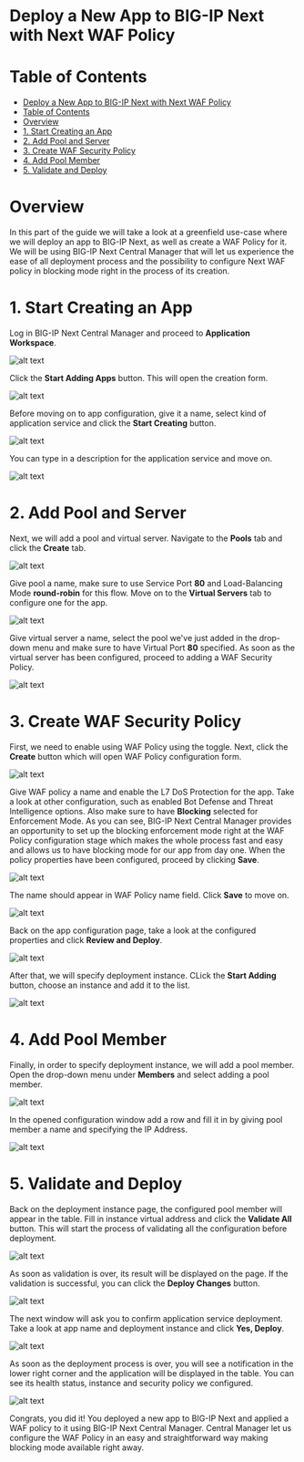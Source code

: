 # Deploy a New App to BIG-IP Next with Next WAF Policy

# Table of Contents

- [Deploy a New App to BIG-IP Next with Next WAF Policy](#deploy-a-new-app-to-big-ip-next-with-next-waf-policy)
- [Table of Contents](#table-of-contents)
- [Overview](#overview)
- [1. Start Creating an App](#1-start-creating-an-app)
- [2. Add Pool and Server](#2-add-pool-and-server)
- [3. Create WAF Security Policy](#3-create-waf-security-policy)
- [4. Add Pool Member](#4-add-pool-member)
- [5. Validate and Deploy](#5-validate-and-deploy)

# Overview

In this part of the guide we will take a look at a greenfield use-case where we will deploy an app to BIG-IP Next, as well as create a WAF Policy for it. We will be using BIG-IP Next Central Manager that will let us experience the ease of all deployment process and the possibility to configure Next WAF policy in blocking mode right in the process of its creation.

# 1. Start Creating an App

Log in BIG-IP Next Central Manager and proceed to **Application Workspace**.

![alt text](./assets/cm-navigate.png)

Click the **Start Adding Apps** button. This will open the creation form.

![alt text](./assets/start-adding-app.png)

Before moving on to app configuration, give it a name, select kind of application service and click the **Start Creating** button.

![alt text](./assets/app-form.png)

You can type in a description for the application service and move on.

![alt text](./assets/app-description.png)

# 2. Add Pool and Server

<!-- link - pool for big-ip next -->

Next, we will add a pool and virtual server. Navigate to the **Pools** tab and click the **Create** tab.

![alt text](./assets/pool-create.png)

Give pool a name, make sure to use Service Port **80** and Load-Balancing Mode **round-robin** for this flow. Move on to the **Virtual Servers** tab to configure one for the app.

![alt text](./assets/pool-name.png)

Give virtual server a name, select the pool we've just added in the drop-down menu and make sure to have Virtual Port **80** specified. As soon as the virtual server has been configured, proceed to adding a WAF Security Policy.

![alt text](./assets/create-security-policy.png)

# 3. Create WAF Security Policy

First, we need to enable using WAF Policy using the toggle. Next, click the **Create** button which will open WAF Policy configuration form.

![alt text](./assets/waf-policy.png)

Give WAF policy a name and enable the L7 DoS Protection for the app. Take a look at other configuration, such as enabled Bot Defense and Threat Intelligence options. Also make sure to have **Blocking** selected for Enforcement Mode. As you can see, BIG-IP Next Central Manager provides an opportunity to set up the blocking enforcement mode right at the WAF Policy configuration stage which makes the whole process fast and easy and allows us to have blocking mode for our app from day one. When the policy properties have been configured, proceed by clicking **Save**.

![alt text](./assets/waf-config.png)

The name should appear in WAF Policy name field. Click **Save** to move on.

![alt text](./assets/save-policy.png)

Back on the app configuration page, take a look at the configured properties and click **Review and Deploy**.

![alt text](./assets/deploy-app.png)

After that, we will specify deployment instance. CLick the **Start Adding** button, choose an instance and add it to the list.

![alt text](./assets/select-bigipnext-instance.png)

# 4. Add Pool Member

Finally, in order to specify deployment instance, we will add a pool member. Open the drop-down menu under **Members** and select adding a pool member.

![alt text](./assets/pool-member.png)

In the opened configuration window add a row and fill it in by giving pool member a name and specifying the IP Address.

![alt text](./assets/member-config.png)

# 5. Validate and Deploy

Back on the deployment instance page, the configured pool member will appear in the table. Fill in instance virtual address and click the **Validate All** button. This will start the process of validating all the configuration before deployment.

![alt text](./assets/validate-all.png)

As soon as validation is over, its result will be displayed on the page. If the validation is successful, you can click the **Deploy Changes** button.

![alt text](./assets/deploy-changes.png)

The next window will ask you to confirm application service deployment. Take a look at app name and deployment instance and click **Yes, Deploy**.

![alt text](./assets/confirm-deploy.png)

As soon as the deployment process is over, you will see a notification in the lower right corner and the application will be displayed in the table. You can see its health status, instance and security policy we configured.

![alt text](./assets/deployment-complete.png)

Congrats, you did it! You deployed a new app to BIG-IP Next and applied a WAF policy to it using BIG-IP Next Central Manager. Central Manager let us configure the WAF Policy in an easy and straightforward way making blocking mode available right away.
